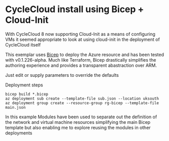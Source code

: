 # CycleCloud install using Bicep + Cloud-Init
With CycleCloud 8 now supporting Cloud-Init as a means of configuring VMs it seemed appropriate to look at using cloud-init in the deployment of CycleCloud itself

This exemplar uses [Bicep](https://github.com/Azure/bicep) to deploy the Azure resource and has been tested with v0.1.226-alpha. Much like Terraform, Bicep drastically simplifies the authoring experience and provides a transparent abastraction over ARM.

Just edit or supply parameters to override the defaults

Deployment steps
```
bicep build *.bicep
az deployment sub create --template-file sub.json --location uksouth
az deployment group create --resource-group rg-bicep --template-file main.json
```

In this example Modules have been used to separate out the definition of the network and virtual machine resources simplifying the main Bicep template but also enabling me to explore reusing the modules in other deployments
